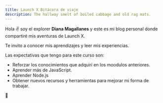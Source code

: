 ```yaml
---
title: Launch X Bitácora de viaje
description: The hallway smelt of boiled cabbage and old rag mats.
---
```


Hola ✌️  soy el explorer **Diana Magallanes** y este es mi blog personal donde compartiré mis aventuras de Launch X.

Te invito a conocer mis aprendizajes y leer mis experiencias.

Las expectativas que tengo para este curso son:

* Reforzar los conocimientos que adquirí en los moodulos anteriores.
* Aprender más de JavaScript.
* Aprender Node.js
* Obtener nuevos recursos y herramientas para mejorar mi forma de trabajar.

🚀
